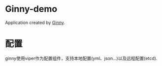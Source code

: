 # Ginny-demo 

Application created by [Ginny](https://github.com/gorillazer/ginny).

# 配置

ginny使用viper作为配置组件，支持本地配置(yml、json...)以及远程配置(etcd).
